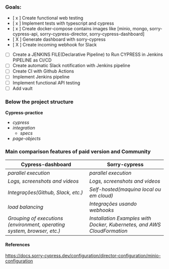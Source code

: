 ### Goals:

- [ x ] Create functional web testing
- [ x ] Implement tests with typescript and cypress
- [ x ] Create docker-compose contains images like [minio, mongo, sorry-cypress-api, sorry-cypress-director, sorry-cypress-dashboard]
- [ X ] Generate dashboard with sorry-cypress
- [ X ] Create incoming webhook for Slack
- [ ] Create a JENKINS FILE(Declarative Pipeline) to Run CYPRESS in Jenkins PIPELINE as CI/CD
- [ ] Create automatic Slack notification with Jenkins pipeline
- [ ] Create CI with Github Actions
- [ ] Implement Jenkins pipeline
- [ ] Implement functional API testing
- [ ] Add vault

### Below the project structure

**Cypress-practice**

- _cypress_
- _integration_
  - _specs_
- _page-objects_

### Main comparison features of paid version and Community

| Cypress-dashboard                                                       | Sorry-cypress                                                           |
| ----------------------------------------------------------------------- | ----------------------------------------------------------------------- |
| _parallel execution_                                                    | _parallel execution_                                                    |
| _Logs, screenshots and videos_                                          | _Logs, screenshots and videos_                                          |
| _Integrações(Github, Slack, etc.)_                                      | _Self-hosted(maquina local ou em cloud)_                                |
| _load balancing_                                                        | _Integrações usando webhooks_                                           |
| _Grouping of executions (environment, operating system, browser, etc.)_ | _Installation Examples with Docker, Kubernetes, and AWS CloudFormation_ |

#### References

<https://docs.sorry-cypress.dev/configuration/director-configuration/minio-configuration>
